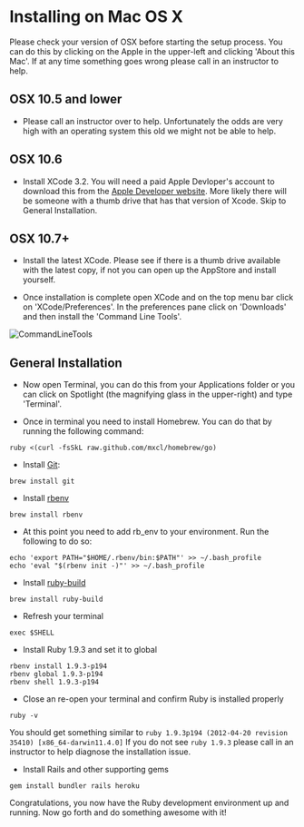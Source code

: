 # Installing on Mac OS X

Please check your version of OSX before starting the setup process. You
can do this by clicking on the Apple in the upper-left and clicking
'About this Mac'. If at any time something goes wrong please call in an
instructor to help.

## OSX 10.5 and lower

* Please call an instructor over to help. Unfortunately the odds are
  very high with an operating system this old we might not be able to
help.

## OSX 10.6

* Install XCode 3.2. You will need a paid Apple Devloper's account to
download this from the [Apple Developer website](https://developer.apple.com/). More likely there
will be someone with a thumb drive that has that version of Xcode. Skip
to General Installation.

## OSX 10.7+

* Install the latest XCode. Please see if there is a thumb drive
available with the latest copy, if not you can open up the AppStore
and install yourself.

* Once installation is complete open XCode and on the top menu bar
click on 'XCode/Preferences'. In the preferences pane click on
'Downloads' and then install the 'Command Line Tools'.

![CommandLineTools](/images/installfest/osx-commandline.png)

## General Installation

* Now open Terminal, you can do this from your Applications folder or
you can click on Spotlight (the magnifying glass in the upper-right)
and type 'Terminal'.

* Once in terminal you need to install Homebrew. You can do that by
running the following command:

```text
ruby <(curl -fsSkL raw.github.com/mxcl/homebrew/go)
```

* Install [Git](http://git-scm.org):

```text
brew install git
```

* Install [rbenv](https://github.com/sstephenson/rbenv)

```text
brew install rbenv
```

* At this point you need to add rb_env to your environment. Run the
following to do so:

```text
echo 'export PATH="$HOME/.rbenv/bin:$PATH"' >> ~/.bash_profile
echo 'eval "$(rbenv init -)"' >> ~/.bash_profile
```

* Install [ruby-build](https://github.com/sstephenson/ruby-build)

```text
brew install ruby-build
```

* Refresh your terminal

```text
exec $SHELL
```

* Install Ruby 1.9.3 and set it to global

```text
rbenv install 1.9.3-p194
rbenv global 1.9.3-p194
rbenv shell 1.9.3-p194
```

* Close an re-open your terminal and confirm Ruby is installed properly

```text
ruby -v
```

You should get something similar to `ruby 1.9.3p194 (2012-04-20 revision 35410) [x86_64-darwin11.4.0]`
If you do not see `ruby 1.9.3` please call in an instructor to help
diagnose the installation issue.

* Install Rails and other supporting gems

```text
gem install bundler rails heroku
```

Congratulations, you now have the Ruby development environment up and
running. Now go forth and do something awesome with it!
